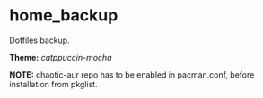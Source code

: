 # home_backup
Dotfiles backup.

<b>Theme:</b> <i>catppuccin-mocha</i>

<b>NOTE:</b> chaotic-aur repo has to be enabled in pacman.conf, before installation from pkglist.

